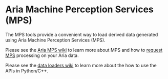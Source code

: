 # Aria Machine Perception Services (MPS)

The MPS tools provide a convenient way to load derived data generated using Aria Machine Perception Services (MPS).

Please see the [Aria MPS wiki](https://facebookresearch.github.io/projectaria_tools/docs/ARK/mps) to learn more about MPS and how to [request MPS](https://facebookresearch.github.io/projectaria_tools/docs/ARK/mps/request_mps) processing on your Aria data.

Please see the [data loaders wiki](https://facebookresearch.github.io/projectaria_tools/docs/data_utilities/core_code_snippets/mps) to learn more about the how to use the APIs in Python/C++.
